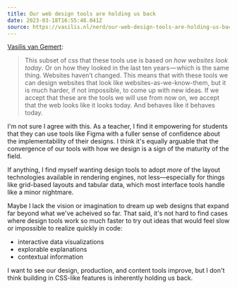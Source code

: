 ```yaml
---
title: Our web design tools are holding us back
date: 2023-03-18T16:55:48.041Z
source: https://vasilis.nl/nerd/our-web-design-tools-are-holding-us-back/
---
```

[Vasilis van Gemert](http://vasilis.nl/):

> This subset of css that these tools use is based on *how websites look today*. Or on how they looked in the last ten years — which is the same thing. Websites haven’t changed. This means that with these tools we can design websites that look like websites-as-we-know-them, but it is much harder, if not impossible, to come up with new ideas. If we accept that these are the tools we will use from now on, we accept that the web looks like it looks today. And behaves like it behaves today.

I'm not sure I agree with this. As a teacher, I find it empowering for students that they can use tools like Figma with a fuller sense of confidence about the implementability of their designs. I think it's equally arguable that the convergence of our tools with how we design is a sign of the maturity of the field.

If anything, I find myself wanting design tools to adopt *more* of the layout technologies available in rendering engines, not less—especially for things like grid-based layouts and tabular data, which most interface tools handle like a minor nightmare.

Maybe I lack the vision or imagination to dream up web designs that expand far beyond what we've acheived so far. That said, it's not hard to find cases where design tools work so much faster to try out ideas that would feel slow or impossible to realize quickly in code:

* interactive data visualizations
* explorable explanations
* contextual information

I want to see our design, production, and content tools improve, but I don't think building in CSS-like features is inherently holding us back.